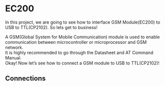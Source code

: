 # EC200

In this project, we are going to see how to interface GSM Module(EC200) to USB to TTL(CP2102). So lets get to business!

A GSM(Global System for Mobile Communication) module is used to enable communication between microcontroller or microprocessor and GSM network.<br>
It is highly recommended to go through the Datasheet and AT Command Manual.<br>
Okay! Now let’s see how to connect a GSM module to USB to TTL(CP2102)!

## Connections
